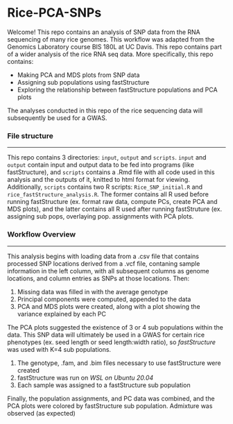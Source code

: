 # Rice-PCA-SNPs



Welcome! This repo contains an analysis of SNP data from the RNA sequencing of many rice genomes. This workflow was adapted from the Genomics Laboratory course BIS 180L at UC Davis. This repo contains part of a wider analysis of the rice RNA seq data. More specifically, this repo contains:

* Making PCA and MDS plots from SNP data
* Assigning sub populations using fastStructure
* Exploring the relationship between fastStructure populations and PCA plots

The analyses conducted in this repo of the rice sequencing data will subsequently be used for a GWAS.


### File structure
---

This repo contains 3 directories: `input`, `output` and `scripts`. `input` and `output` contain input and output data to be fed into programs (like fastStructure), and `scripts` contains a .Rmd file with all code used in this analysis and the outputs of it, knitted to html format for viewing. Additionally, `scripts` contains two R scripts: `Rice_SNP_initial.R` and `rice_fastStructure_analysis.R`. The former contains all R used before running fastStructure (ex. format raw data, compute PCs, create PCA and MDS plots), and the latter contains all R used after running fastStruture (ex. assigning sub pops, overlaying pop. assignments with PCA plots.

### Workflow Overview
---

This analysis begins with loading data from a .csv file that contains processed SNP locations derived from a .vcf file, contaning sample information in the left column, with all subsequent columns as genome locations, and column entries as SNPs at those locations. Then:

1. Missing data was filled in with the average genotype
2. Principal components were computed, appended to the data
3. PCA and MDS plots were created, along with a plot showing the variance explained by each PC

The PCA plots suggested the existence of 3 or 4 sub populations within the data. This SNP data will ultimately be used in a GWAS for certain rice phenotypes (ex. seed length or seed length:width ratio), so _fastStructure_ was used with K=4 sub populations.

1. The genotype, .fam, and .bim files necessary to use fastStructure were created
2. fastStructure was run on _WSL on Ubuntu 20.04_
3. Each sample was assigned to a fastStructure sub population 

Finally, the population assignments, and PC data was combined, and the PCA plots were colored by fastStructure sub population. Admixture was observed (as expected)
